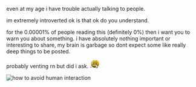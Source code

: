 even at my age i have trouble actually talking to people.

im extremely introverted ok is that ok do you understand.

for the 0.00001% of people reading this (definitely 0%) then i want you to warn you about something. i have absolutely nothing important or interesting to share, my brain is garbage so dont expect some like really deep things to be posted.

probably venting rn but did i ask. ![emoji](../media/emojis/grr.webp)

![how to avoid human interaction](https://c.tenor.com/TNYt5EKtmpgAAAAd/funny-introvert.gif)
